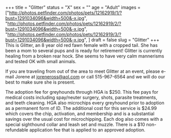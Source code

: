 +++
title = "Glitter"
status = "X"
sex = ""
age = "Adult"
images = ["http://photos.petfinder.com/photos/pets/12162919/1/?bust=1291034096&width=500&-x.jpg",
"http://photos.petfinder.com/photos/pets/12162919/2/?bust=1291034096&width=500&-x.jpg",
"http://photos.petfinder.com/photos/pets/12162919/3/?bust=1291034096&width=500&-x.jpg",
]
draft = false
slug = "Glitter"
+++
This is Glitter, an 8 year old red fawn female with a cropped tail.  She has been a mom to several pups and is ready for retirement!  Glitter is currently healing from a broken rear hock.  She seems to have very calm mannerisms and tested OK with small animals. 


  If you are traveling from out of the area to meet Glitter at an event, please e-mail Jorene at joreneross@aol.com or call 515-967-6564 and we will do our best to make sure she is present.



The adoption fee for greyhounds through HGA is $250. This fee pays for medical costs including spay/neuter surgery, shots, parasite treatments, and teeth cleaning.  HGA also microchips every greyhound prior to adoption as a permanent form of ID.  The additional cost for this service is $24.99 which covers the chip, activation, and membership and is a substantial savings over the usual cost for microchipping.  Each dog also comes with a special sighthound collar and leash set and muzzle. There is a $10 non-refundable application fee that is applied to an approved adoption.
